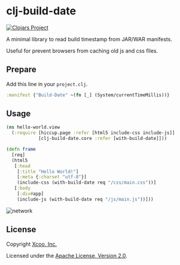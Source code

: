 # clj-build-date

[![Clojars Project](https://img.shields.io/clojars/v/xcoo/clj-build-date.svg)](https://clojars.org/xcoo/clj-build-date)

A minimal library to read build timestamp from JAR/WAR manifests.

Useful for prevent browsers from caching old js and css files.

## Prepare

Add this line in your `project.clj`.

```clojure
:manifest {"Build-Date" ~(fn [_] (System/currentTimeMillis))}
```

## Usage

```clojure
(ns hello-world.view
  (:require [hiccup.page :refer [html5 include-css include-js]]
            [clj-build-date.core :refer [with-build-date]]))

(defn frame
  [req]
  (html5
   [:head
    [:title "Hello World!"]
    [:meta {:charset "utf-8"}]
    (include-css (with-build-date req "/css/main.css"))]
   [:body
    [:div#app]
    (include-js (with-build-date req "/js/main.js"))]))
```

![network](https://raw.githubusercontent.com/xcoo/clj-build-date/master/img/network.png)

## License

Copyright [Xcoo, Inc.][xcoo]

Licensed under the [Apache License, Version 2.0][apache-license-2.0].

[xcoo]: https://xcoo.jp/
[apache-license-2.0]: http://www.apache.org/licenses/LICENSE-2.0.html
